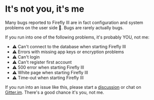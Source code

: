 # It's not you, it's me

Many bugs reported to Firefly III are in fact configuration and system problems on the user side 🤷. Bugs are rarely actually bugs.

If you run into one of the following problems, it's probably YOU, not me:

- ⚠️ Can't connect to the database when starting Firefly III
- ⚠️ Errors with missing app keys or encryption problems
- ⚠️ Can't login
- ⚠️ Can't register first account
- ⚠️ 500 error when starting Firefly III
- ⚠️ White page when starting Firefly III
- ⚠️ Time-out when starting Firefly III

If you run into an issue like this, please start a [discussion](https://github.com/firefly-iii/firefly-iii/discussions) or chat on [Gitter.im](https://gitter.im/firefly-iii/firefly-iii). There's a good chance it's you, not me.
